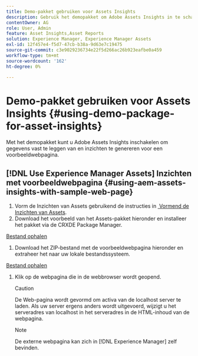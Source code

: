 ```yaml
---
title: Demo-pakket gebruiken voor Assets Insights
description: Gebruik het demopakket om Adobe Assets Insights in te schakelen voor het vastleggen van gegevens van en het genereren van inzichten voor een webpagina.
contentOwner: AG
role: User, Admin
feature: Asset Insights,Asset Reports
solution: Experience Manager, Experience Manager Assets
exl-id: 12f457e4-f5d7-47cb-b38a-9d63e7c19475
source-git-commit: c3e9029236734e22f5d266ac26b923eafbe0a459
workflow-type: tm+mt
source-wordcount: '162'
ht-degree: 0%

---
```


# Demo-pakket gebruiken voor Assets Insights {#using-demo-package-for-asset-insights}

Met het demopakket kunt u Adobe Assets Insights inschakelen om gegevens vast te leggen van en inzichten te genereren voor een voorbeeldwebpagina.

## [!DNL Use Experience Manager Assets] Inzichten met voorbeeldwebpagina  {#using-aem-assets-insights-with-sample-web-page}

1. Vorm de Inzichten van Assets gebruikend de instructies in [&#x200B; Vormend de Inzichten van Assets &#x200B;](configure-asset-insights.md).
1. Download het voorbeeld van het Assets-pakket hieronder en installeer het pakket via de CRXDE Package Manager.

[Bestand ophalen](assets/insightsdemo.zip)

1. Download het ZIP-bestand met de voorbeeldwebpagina hieronder en extraheer het naar uw lokale bestandssysteem.

[Bestand ophalen](assets/demosite.zip)

1. Klik op de webpagina die in de webbrowser wordt geopend.

   >[!CAUTION]
   >
   >De Web-pagina wordt gevormd om activa van de localhost server te laden. Als uw server ergens anders wordt uitgevoerd, wijzigt u het serveradres van localhost in het serveradres in de HTML-inhoud van de webpagina.

   >[!NOTE]
   >
   >De externe webpagina kan zich in [!DNL Experience Manager] zelf bevinden.
